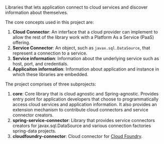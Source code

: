 Libraries that lets application connect to cloud services and discover information about themselves.

The core concepts used in this project are:

1. **Cloud Connector**: An interface that a cloud provider can implement to allow the rest of the library work with a Platform As a Service (PaaS) offering.
2. **Service Connector**: An object, such as `javax.sql.DataSource`, that represent a connection to a service.
3. **Service information**: Information about the underlying service such as host, port, and credentials.
4. **Applicaiton information**: Information about application and instance in which these libraries are embedded.

The project comprises of three subprojects:

1. **core**: Core library that is cloud agnostic and Spring-agnostic. Provides entry point for application developers that choose to programmatically access cloud services and application information. It also provides an extension mechanism to contribute cloud connectors and service connector creators.
2. **spring-service-connector**: Library that provides service connectors creators for javax.sql.DataSource and various connection factories spring-data projects.
3. **cloudfoundry-connector**: Cloud connector for [Cloud Foundry](http://www.cloudfoundry.com).
